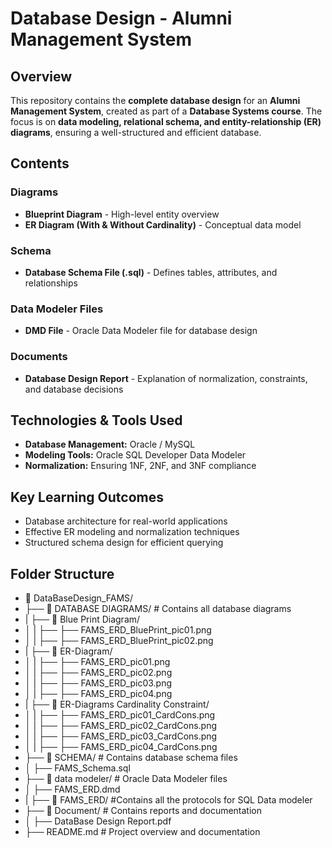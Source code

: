 # Database Design - Alumni Management System  

## Overview  
This repository contains the **complete database design** for an **Alumni Management System**, created as part of a **Database Systems course**. The focus is on **data modeling, relational schema, and entity-relationship (ER) diagrams**, ensuring a well-structured and efficient database.  

## Contents  

### **Diagrams**  
- **Blueprint Diagram** - High-level entity overview  
- **ER Diagram (With & Without Cardinality)** - Conceptual data model  

### **Schema**  
- **Database Schema File (.sql)** - Defines tables, attributes, and relationships  

### **Data Modeler Files**  
- **DMD File** - Oracle Data Modeler file for database design  

### **Documents**  
- **Database Design Report** - Explanation of normalization, constraints, and database decisions  

##  **Technologies & Tools Used**  
- **Database Management:** Oracle / MySQL  
- **Modeling Tools:** Oracle SQL Developer Data Modeler  
- **Normalization:** Ensuring 1NF, 2NF, and 3NF compliance  

## **Key Learning Outcomes**  
- Database architecture for real-world applications  
- Effective ER modeling and normalization techniques  
- Structured schema design for efficient querying  

## **Folder Structure**  

- 📂 DataBaseDesign_FAMS/  
- ├── 📁 DATABASE DIAGRAMS/ # Contains all database diagrams  
- | ├── 📁 Blue Print Diagram/
- │ | ├── ├── FAMS_ERD_BluePrint_pic01.png
- │ | ├── ├── FAMS_ERD_BluePrint_pic02.png
- | ├── 📁 ER-Diagram/
- │ | ├── ├── FAMS_ERD_pic01.png
- │ | ├── ├── FAMS_ERD_pic02.png
- │ | ├── ├── FAMS_ERD_pic03.png
- │ | ├── ├── FAMS_ERD_pic04.png
- | ├── 📁 ER-Diagrams Cardinality Constraint/
- │ | ├── ├── FAMS_ERD_pic01_CardCons.png
- │ | ├── ├── FAMS_ERD_pic02_CardCons.png
- │ | ├── ├── FAMS_ERD_pic03_CardCons.png
- │ | ├── ├── FAMS_ERD_pic04_CardCons.png
- ├── 📁 SCHEMA/ # Contains database schema files  
- │ ├── FAMS_Schema.sql  
- ├── 📁 data modeler/ # Oracle Data Modeler files  
- │ ├── FAMS_ERD.dmd
- | ├── 📁 FAMS_ERD/ #Contains all the protocols for SQL Data modeler 
- ├── 📁 Document/ # Contains reports and documentation  
- │ ├── DataBase Design Report.pdf  
- ├── README.md # Project overview and documentation  
